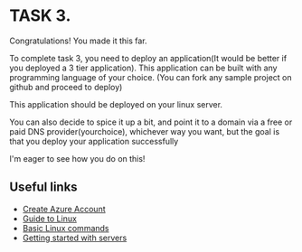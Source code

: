 # TASK 3.

Congratulations! You made it this far.

To complete task 3, you need to deploy an application(It would be better if you deployed a 3 tier application). 
This application can be built with any programming language of your choice. (You can fork any sample project on github and proceed to deploy)

This application should be deployed on your linux server.

You can also decide to spice it up a bit, and point it to a domain via a free or paid DNS provider(yourchoice), whichever way you want, 
but the goal is that you deploy your application successfully 

I'm eager to see how you do on this!

## Useful links

 - [Create Azure Account](https://azure.microsoft.com/en-gb/free/search/?&ef_id=CjwKCAjwwL6aBhBlEiwADycBINRPnO8ofmJjSdESEq5QWn7UarMyOCIj5pOARhm5TMqkZGO3QqyWqhoCbEkQAvD_BwE:G:s&OCID=AIDcmm3bvqzxp1_SEM_CjwKCAjwwL6aBhBlEiwADycBINRPnO8ofmJjSdESEq5QWn7UarMyOCIj5pOARhm5TMqkZGO3QqyWqhoCbEkQAvD_BwE:G:s&gclid=CjwKCAjwwL6aBhBlEiwADycBINRPnO8ofmJjSdESEq5QWn7UarMyOCIj5pOARhm5TMqkZGO3QqyWqhoCbEkQAvD_BwE)
 - [Guide to Linux](https://ryanstutorials.net/linuxtutorial/)
 - [Basic Linux commands](https://dev.to/javinpaul/10-simple-linux-tips-which-save-50-of-my-time-in-the-command-line-4moo)
 - [Getting started with servers](https://serversforhackers.com/s/start-here)
